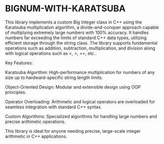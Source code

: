 # BIGNUM-WITH-KARATSUBA
This library implements a custom Big Integer class in C++ using the Karatsuba multiplication algorithm, a divide-and-conquer approach capable of multiplying extremely large numbers with 100% accuracy. It handles numbers far exceeding the limits of standard C++ data types, utilizing efficient storage through the string class. The library supports fundamental operations such as addition, subtraction, multiplication, and division along with logical operations such as <, >, ==, etc..

Key Features:

  Karatsuba Algorithm: High-performance multiplication for numbers of any size up to hardward-specific string length limits.
  
  Object-Oriented Design: Modular and extensible design using OOP principles.
  
  Operator Overloading: Arithmetic and logical operators are overloaded for seamless integration with standard C++ syntax.
  
  Custom Algorithms: Specialized algorithms for handling large numbers and precise arithmetic operations.
  
This library is ideal for anyone needing precise, large-scale integer arithmetic in C++ applications.
